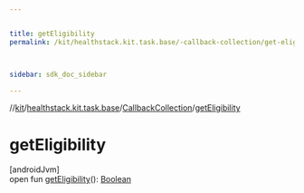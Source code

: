 ```yaml
---


title: getEligibility
permalink: /kit/healthstack.kit.task.base/-callback-collection/get-eligibility.html



sidebar: sdk_doc_sidebar

---
```



//[kit](/kit.html)/[healthstack.kit.task.base](../index.html)/[CallbackCollection](index.html)/[getEligibility](get-eligibility.html)



# getEligibility



[androidJvm]\
open fun [getEligibility](get-eligibility.html)(): [Boolean](https://kotlinlang.org/api/latest/jvm/stdlib/kotlin/-boolean/index.html)






